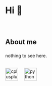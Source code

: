 <h1 align="left">Hi 👋</h1>

###

<br clear="both">

<p align="center"></p>

###

<h2 align="left">About me</h2>

###

<p align="left">nothing to see here.</p>

###

<h2 align="left"></h2>

###

<div align="left">
  <img src="https://cdn.jsdelivr.net/gh/devicons/devicon/icons/cplusplus/cplusplus-original.svg" height="40" alt="cplusplus logo"  />
  <img width="12" />
  <img src="https://cdn.jsdelivr.net/gh/devicons/devicon/icons/python/python-original.svg" height="40" alt="python logo"  />
</div>

###
